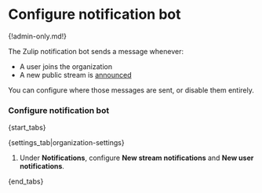 # Configure notification bot

{!admin-only.md!}

The Zulip notification bot sends a message whenever:

* A user joins the organization
* A new public stream is [announced](/help/create-a-stream#stream-options)

You can configure where those messages are sent, or disable them entirely.

### Configure notification bot

{start_tabs}

{settings_tab|organization-settings}

1. Under **Notifications**, configure
   **New stream notifications** and **New user notifications**.

{end_tabs}
